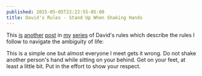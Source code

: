 ```yaml
---
published: 2015-05-05T22:22:55-05:00
title: David's Rules - Stand Up When Shaking Hands
---
```

This [is](http://brunow.org/2015/01/31/david's-rules---apologies/) [another](http://brunow.org/2015/02/05/david's-rules---elevators/) [post](http://brunow.org/2015/02/08/david's-rules---the-horse-side/) in [my](http://brunow.org/2015/02/28/david's-rules---barber-shops/) [series](http://brunow.org/2015/03/02/david's-rules---recommendations/) of David's rules which describe the rules I follow to navigate the ambiguity of life:

This is a simple one but almost everyone I meet gets it wrong. Do not shake another person's hand while sitting on your behind. Get on your feet, at least a little bit. Put in the effort to show your respect.